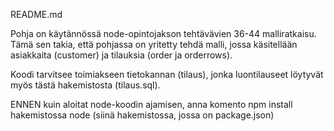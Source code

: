 README.md

Pohja on käytännössä node-opintojakson tehtävävien 36-44 malliratkaisu. Tämä sen takia, että pohjassa on yritetty tehdä malli, 
jossa käsitellään asiakkaita (customer) ja tilauksia (order ja orderrows).

Koodi tarvitsee toimiakseen tietokannan (tilaus), jonka luontilauseet löytyvät myös tästä hakemistosta (tilaus.sql). 

ENNEN kuin aloitat node-koodin ajamisen, anna komento npm install hakemistossa node (siinä hakemistossa, jossa on package.json)
